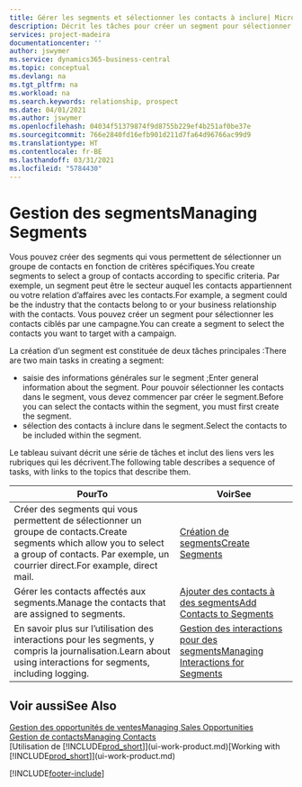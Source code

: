 ```yaml
---
title: Gérer les segments et sélectionner les contacts à inclure| Microsoft Docs
description: Décrit les tâches pour créer un segment pour sélectionner un groupe de contacts en fonction de critères spécifiques, par exemple, les contacts dans un secteur que vous souhaitez cibler.
services: project-madeira
documentationcenter: ''
author: jswymer
ms.service: dynamics365-business-central
ms.topic: conceptual
ms.devlang: na
ms.tgt_pltfrm: na
ms.workload: na
ms.search.keywords: relationship, prospect
ms.date: 04/01/2021
ms.author: jswymer
ms.openlocfilehash: 04034f51379874f9d8755b229ef4b251af0be37e
ms.sourcegitcommit: 766e2840fd16efb901d211d7fa64d96766ac99d9
ms.translationtype: HT
ms.contentlocale: fr-BE
ms.lasthandoff: 03/31/2021
ms.locfileid: "5784430"
---
```

# <a name="managing-segments"></a><span data-ttu-id="aeb8f-103">Gestion des segments</span><span class="sxs-lookup"><span data-stu-id="aeb8f-103">Managing Segments</span></span>
<span data-ttu-id="aeb8f-104">Vous pouvez créer des segments qui vous permettent de sélectionner un groupe de contacts en fonction de critères spécifiques.</span><span class="sxs-lookup"><span data-stu-id="aeb8f-104">You create segments to select a group of contacts according to specific criteria.</span></span> <span data-ttu-id="aeb8f-105">Par exemple, un segment peut être le secteur auquel les contacts appartiennent ou votre relation d’affaires avec les contacts.</span><span class="sxs-lookup"><span data-stu-id="aeb8f-105">For example, a segment could be the industry that the contacts belong to or your business relationship with the contacts.</span></span> <span data-ttu-id="aeb8f-106">Vous pouvez créer un segment pour sélectionner les contacts ciblés par une campagne.</span><span class="sxs-lookup"><span data-stu-id="aeb8f-106">You can create a segment to select the contacts you want to target with a campaign.</span></span>

<span data-ttu-id="aeb8f-107">La création d’un segment est constituée de deux tâches principales :</span><span class="sxs-lookup"><span data-stu-id="aeb8f-107">There are two main tasks in creating a segment:</span></span>

* <span data-ttu-id="aeb8f-108">saisie des informations générales sur le segment ;</span><span class="sxs-lookup"><span data-stu-id="aeb8f-108">Enter general information about the segment.</span></span> <span data-ttu-id="aeb8f-109">Pour pouvoir sélectionner les contacts dans le segment, vous devez commencer par créer le segment.</span><span class="sxs-lookup"><span data-stu-id="aeb8f-109">Before you can select the contacts within the segment, you must first create the segment.</span></span>
* <span data-ttu-id="aeb8f-110">sélection des contacts à inclure dans le segment.</span><span class="sxs-lookup"><span data-stu-id="aeb8f-110">Select the contacts to be included within the segment.</span></span>

<span data-ttu-id="aeb8f-111">Le tableau suivant décrit une série de tâches et inclut des liens vers les rubriques qui les décrivent.</span><span class="sxs-lookup"><span data-stu-id="aeb8f-111">The following table describes a sequence of tasks, with links to the topics that describe them.</span></span>

| <span data-ttu-id="aeb8f-112">Pour</span><span class="sxs-lookup"><span data-stu-id="aeb8f-112">To</span></span> | <span data-ttu-id="aeb8f-113">Voir</span><span class="sxs-lookup"><span data-stu-id="aeb8f-113">See</span></span> |
| --- | --- |
| <span data-ttu-id="aeb8f-114">Créer des segments qui vous permettent de sélectionner un groupe de contacts.</span><span class="sxs-lookup"><span data-stu-id="aeb8f-114">Create segments which allow you to select a group of contacts.</span></span> <span data-ttu-id="aeb8f-115">Par exemple, un courrier direct.</span><span class="sxs-lookup"><span data-stu-id="aeb8f-115">For example, direct mail.</span></span> |[<span data-ttu-id="aeb8f-116">Création de segments</span><span class="sxs-lookup"><span data-stu-id="aeb8f-116">Create Segments</span></span>](marketing-how-create-segment.md) |
| <span data-ttu-id="aeb8f-117">Gérer les contacts affectés aux segments.</span><span class="sxs-lookup"><span data-stu-id="aeb8f-117">Manage the contacts that are assigned to segments.</span></span> |[<span data-ttu-id="aeb8f-118">Ajouter des contacts à des segments</span><span class="sxs-lookup"><span data-stu-id="aeb8f-118">Add Contacts to Segments</span></span>](marketing-add-contact-segment.md) |
| <span data-ttu-id="aeb8f-119">En savoir plus sur l’utilisation des interactions pour les segments, y compris la journalisation.</span><span class="sxs-lookup"><span data-stu-id="aeb8f-119">Learn about using interactions for segments, including logging.</span></span> |[<span data-ttu-id="aeb8f-120">Gestion des interactions pour des segments</span><span class="sxs-lookup"><span data-stu-id="aeb8f-120">Managing Interactions for Segments</span></span>](marketing-interaction-segments.md) |

## <a name="see-also"></a><span data-ttu-id="aeb8f-121">Voir aussi</span><span class="sxs-lookup"><span data-stu-id="aeb8f-121">See Also</span></span>
[<span data-ttu-id="aeb8f-122">Gestion des opportunités de ventes</span><span class="sxs-lookup"><span data-stu-id="aeb8f-122">Managing Sales Opportunities</span></span>](marketing-manage-sales-opportunities.md)  
[<span data-ttu-id="aeb8f-123">Gestion de contacts</span><span class="sxs-lookup"><span data-stu-id="aeb8f-123">Managing Contacts</span></span>](marketing-contacts.md)  
<span data-ttu-id="aeb8f-124">[Utilisation de [!INCLUDE[prod_short](includes/prod_short.md)]](ui-work-product.md)</span><span class="sxs-lookup"><span data-stu-id="aeb8f-124">[Working with [!INCLUDE[prod_short](includes/prod_short.md)]](ui-work-product.md)</span></span>


[!INCLUDE[footer-include](includes/footer-banner.md)]